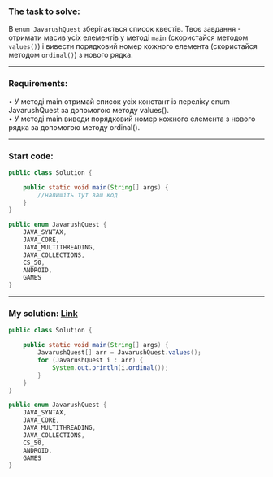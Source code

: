 ### **The task to solve:**  

В `enum JavarushQuest` зберігається список квестів. Твоє завдання - отримати масив усіх елементів у методі `main` (скористайся методом `values()`) і вивести порядковий номер кожного елемента (скористайся методом `ordinal()`) з нового рядка.

---

### **Requirements:**  

• У методі main отримай список усіх констант із переліку enum JavarushQuest за допомогою методу values().  
• У методі main виведи порядковий номер кожного елемента з нового рядка за допомогою методу ordinal().

---

### **Start code:**  

```java
public class Solution {

    public static void main(String[] args) {
        //напишіть тут ваш код
    }
}
```

```java
public enum JavarushQuest {
    JAVA_SYNTAX,
    JAVA_CORE,
    JAVA_MULTITHREADING,
    JAVA_COLLECTIONS,
    CS_50,
    ANDROID,
    GAMES
}
```

---

### **My solution: [Link](./src/)**  

```java
public class Solution {

    public static void main(String[] args) {
        JavarushQuest[] arr = JavarushQuest.values();
        for (JavarushQuest i : arr) {
            System.out.println(i.ordinal());
        }
    }
}
```

```java
public enum JavarushQuest {
    JAVA_SYNTAX,
    JAVA_CORE,
    JAVA_MULTITHREADING,
    JAVA_COLLECTIONS,
    CS_50,
    ANDROID,
    GAMES
}
```
